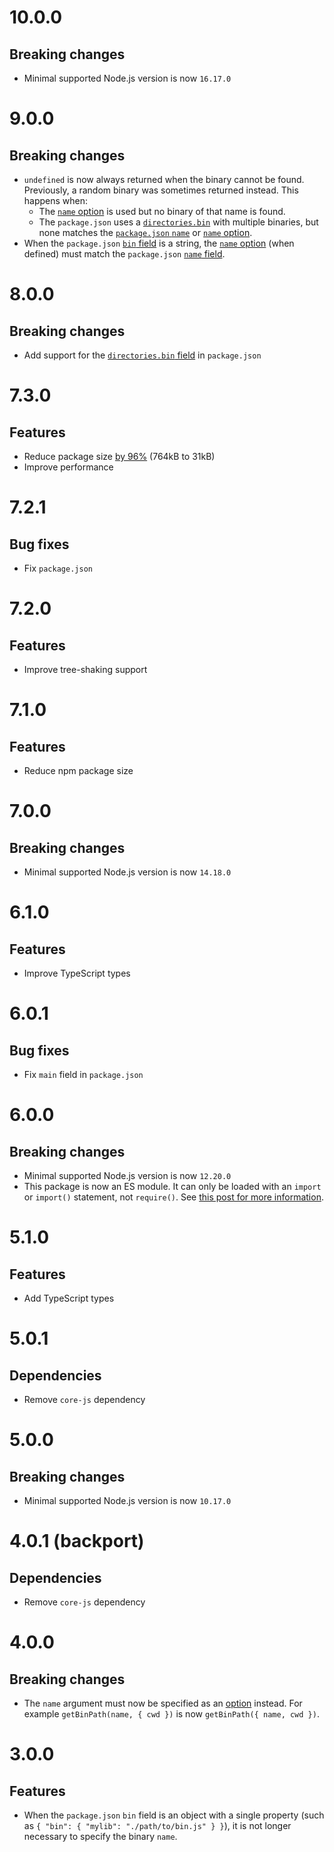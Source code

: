 # 10.0.0

## Breaking changes

- Minimal supported Node.js version is now `16.17.0`

# 9.0.0

## Breaking changes

- `undefined` is now always returned when the binary cannot be found.
  Previously, a random binary was sometimes returned instead. This happens when:
  - The [`name` option](https://github.com/ehmicky/get-bin-path#optionsname) is
    used but no binary of that name is found.
  - The `package.json` uses a
    [`directories.bin`](https://docs.npmjs.com/cli/v9/configuring-npm/package-json#directoriesbin)
    with multiple binaries, but none matches the
    [`package.json` `name`](https://docs.npmjs.com/cli/v9/configuring-npm/package-json#name)
    or [`name` option](https://github.com/ehmicky/get-bin-path#optionsname).
- When the `package.json`
  [`bin` field](https://docs.npmjs.com/cli/v9/configuring-npm/package-json#bin)
  is a string, the
  [`name` option](https://github.com/ehmicky/get-bin-path#optionsname) (when
  defined) must match the `package.json`
  [`name` field](https://docs.npmjs.com/cli/v9/configuring-npm/package-json#name).

# 8.0.0

## Breaking changes

- Add support for the
  [`directories.bin` field](https://docs.npmjs.com/cli/v9/configuring-npm/package-json#directoriesbin)
  in `package.json`

# 7.3.0

## Features

- Reduce package size
  [by 96%](https://packagephobia.com/result?p=get-bin-path@7.3.0) (764kB to
  31kB)
- Improve performance

# 7.2.1

## Bug fixes

- Fix `package.json`

# 7.2.0

## Features

- Improve tree-shaking support

# 7.1.0

## Features

- Reduce npm package size

# 7.0.0

## Breaking changes

- Minimal supported Node.js version is now `14.18.0`

# 6.1.0

## Features

- Improve TypeScript types

# 6.0.1

## Bug fixes

- Fix `main` field in `package.json`

# 6.0.0

## Breaking changes

- Minimal supported Node.js version is now `12.20.0`
- This package is now an ES module. It can only be loaded with an `import` or
  `import()` statement, not `require()`. See
  [this post for more information](https://gist.github.com/sindresorhus/a39789f98801d908bbc7ff3ecc99d99c).

# 5.1.0

## Features

- Add TypeScript types

# 5.0.1

## Dependencies

- Remove `core-js` dependency

# 5.0.0

## Breaking changes

- Minimal supported Node.js version is now `10.17.0`

# 4.0.1 (backport)

## Dependencies

- Remove `core-js` dependency

# 4.0.0

## Breaking changes

- The `name` argument must now be specified as an
  [option](https://github.com/ehmicky/get-bin-path/blob/main/README.md#optionsname)
  instead. For example `getBinPath(name, { cwd })` is now
  `getBinPath({ name, cwd })`.

# 3.0.0

## Features

- When the `package.json` `bin` field is an object with a single property (such
  as `{ "bin": { "mylib": "./path/to/bin.js" } }`), it is not longer necessary
  to specify the binary `name`.
